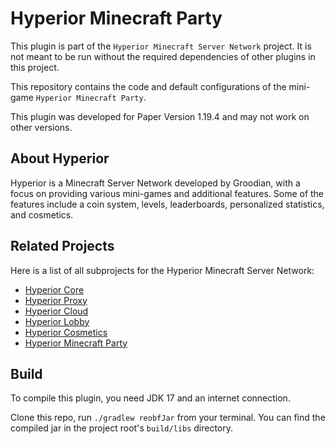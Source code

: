 # Hyperior Minecraft Party
This plugin is part of the `Hyperior Minecraft Server Network` project.
It is not meant to be run without the required dependencies of other plugins in this project.

This repository contains the code and default configurations of the mini-game `Hyperior Minecraft Party`.

This plugin was developed for Paper Version 1.19.4 and may not work on other versions.

## About Hyperior
Hyperior is a Minecraft Server Network developed by Groodian, 
with a focus on providing various mini-games and additional features. 
Some of the features include a coin system, levels, leaderboards, personalized statistics, and cosmetics.

## Related Projects
Here is a list of all subprojects for the Hyperior Minecraft Server Network:

- [Hyperior Core](https://github.com/Groodian/HyperiorCore)
- [Hyperior Proxy](https://github.com/Groodian/HyperiorProxy)
- [Hyperior Cloud](https://github.com/Groodian/HyperiorCloud)
- [Hyperior Lobby](https://github.com/Groodian/HyperiorLobby)
- [Hyperior Cosmetics](https://github.com/Groodian/HyperiorCosmetics)
- [Hyperior Minecraft Party](https://github.com/Groodian/HyperiorMinecraftParty)

## Build
To compile this plugin, you need JDK 17 and an internet connection.

Clone this repo, run `./gradlew reobfJar` from your terminal. You can find the compiled jar in the project root's `build/libs` directory.
